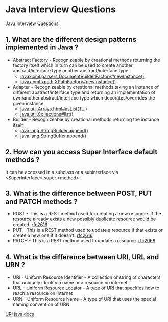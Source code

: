 # Java Interview Questions
Java Interview Questions


## 1. What are the different design patterns implemented in Java ?
* Abstract Factory - Recognizeable by creational methods returning the factory itself which in turn can be used to create another abstract/interface type
another abstract/interface type
  * [javax.xml.parsers.DocumentBuilderFactory#newInstance()](https://docs.oracle.com/javase/7/docs/api/javax/xml/parsers/DocumentBuilderFactory.html#newInstance())  
  * [javax.xml.xpath.XPathFactory#newInstance()](https://docs.oracle.com/javase/7/docs/api/javax/xml/xpath/XPathFactory.html#newInstance())
* Adapter - Recognizeable by creational methods taking an instance of different abstract/interface type and returning an implementation of own/another abstract/interface type which decorates/overrides the given instance
  * [java.util.Arrays.html#asList(T...)](https://docs.oracle.com/en/java/javase/11/docs/api/java.base/java/util/Arrays.html#asList(T...))  
  * [java.util.Collections#list()](https://docs.oracle.com/javase/8/docs/api/java/util/Collections.html#list-java.util.Enumeration-)
* Builder - Recognizeable by creational methods returning the instance itself
  * [java.lang.StringBuilder.append()](https://docs.oracle.com/javase/8/docs/api/java/lang/StringBuilder.html#append-boolean-)  
  * [java.lang.StringBuffer.append()](https://docs.oracle.com/javase/7/docs/api/java/lang/StringBuffer.html#append(boolean))

   
   
## 2. How can you access Super Interface default methods ?
  It can be accessed in a subclass or a subinterface via &lt;SuperInterface&gt;.super.&lt;method&gt;

   

## 3. What is the difference between POST, PUT and PATCH methods ?
* POST - This is a REST method used for creating a new resource. If the resource already exists a new possibly duplicate resource would be created. [rfc2616](https://www.w3.org/Protocols/rfc2616/rfc2616-sec9.html#sec9.5)
* PUT - This is a REST method used to update a resource if that exists or create a new one if it doesn't. [rfc2616](https://www.w3.org/Protocols/rfc2616/rfc2616-sec9.html#sec9.6)
* PATCH - This is a REST method used to update a resource. [rfc2068](https://www.rfc-editor.org/rfc/rfc2068)

## 4. What is the difference between URI, URL and URN ?
* URI - Uniform Resource Identifier - A collection or string of characters that uniquely identify a name or a resource on internet
* URL - Uniform Resource Locator - A type of URI that specifies how to reach a resource on internet
* URN - Uniform Resource Name - A type of URI that uses the special naming convention of URN
   
[URI java docs](https://docs.oracle.com/javase/8/docs/api/java/net/URI.html)
